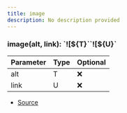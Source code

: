 ```yaml
---
title: image
description: No description provided
---
```



### image(alt, link): \`!\[\$\{T}\`\`!\[\$\{U}\`

| Parameter | Type | Optional |
| ----------- | ----------- | ----------- |
| alt | T | ❌ |
| link | U | ❌ |


- [Source](https://github.com/neplextech/micro-docgen/blob/0a3a2574da6de7199a2316a00abcd9d9f17c69a7/src/utils/md.ts#L90)